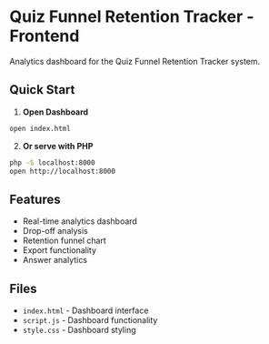 # Quiz Funnel Retention Tracker - Frontend

Analytics dashboard for the Quiz Funnel Retention Tracker system.

## Quick Start

1. **Open Dashboard**
```bash
open index.html
```

2. **Or serve with PHP**
```bash
php -S localhost:8000
open http://localhost:8000
```

## Features

- Real-time analytics dashboard
- Drop-off analysis
- Retention funnel chart
- Export functionality
- Answer analytics

## Files

- `index.html` - Dashboard interface
- `script.js` - Dashboard functionality
- `style.css` - Dashboard styling 